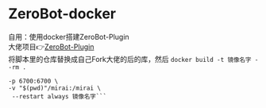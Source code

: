 # ZeroBot-docker
自用：使用docker搭建ZeroBot-Plugin  
大佬项目👉[ZeroBot-Plugin](https://github.com/FloatTech/ZeroBot-Plugin)  
将脚本里的仓库替换成自己Fork大佬的后的库，然后 `docker build -t 镜像名字 --rm .`  

```docker run -itd --name 镜像名字 \  
-p 6700:6700 \  
-v "$(pwd)"/mirai:/mirai \  
 --restart always 镜像名字```
